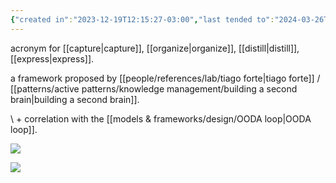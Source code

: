 ```yaml
---
{"created in":"2023-12-19T12:15:27-03:00","last tended to":"2024-03-26T15:54:25-03:00","dg-publish":true,"aliases":["CODE"],"tags":["framework"],"permalink":"/models-and-frameworks/lab/c-o-d-e/","dgPassFrontmatter":true,"created":"2023-12-19T12:15:27.352-03:00","updated":"2024-09-02T15:04:42.689-03:00"}
---
```


acronym for [[capture\|capture]], [[organize\|organize]], [[distill\|distill]], [[express\|express]].

a framework proposed by [[people/references/lab/tiago forte\|tiago forte]] / [[patterns/active patterns/knowledge management/building a second brain\|building a second brain]].

\ + correlation with the [[models & frameworks/design/OODA loop\|OODA loop]].

<!--![CODE - BASB.png](/img/user/images/models%20&%20frameworks/CODE%20-%20BASB.png)-->
![](https://i.imgur.com/VWHx79w.png)


<!--![CODE intro - BASB.png](/img/user/images/models%20&%20frameworks/CODE%20intro%20-%20BASB.png)-->
![](https://i.imgur.com/1AIUIXr.png)

